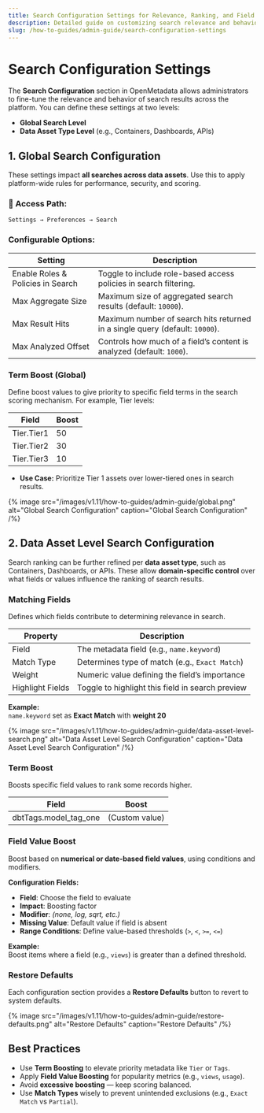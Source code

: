 ```yaml
---
title: Search Configuration Settings for Relevance, Ranking, and Field Boosting
description: Detailed guide on customizing search relevance and behavior across a platform, including global rules, term boosting, field weighting, and asset-specific configurations.
slug: /how-to-guides/admin-guide/search-configuration-settings
---
```


# Search Configuration Settings

The **Search Configuration** section in OpenMetadata allows administrators to fine-tune the relevance and behavior of search results across the platform. You can define these settings at two levels:

- **Global Search Level**
- **Data Asset Type Level** (e.g., Containers, Dashboards, APIs)

## 1. Global Search Configuration

These settings impact **all searches across data assets**. Use this to apply platform-wide rules for performance, security, and scoring.

### 🔗 Access Path:
`Settings → Preferences → Search`

### Configurable Options:

| Setting                           | Description                                                                 |
|-----------------------------------|-----------------------------------------------------------------------------|
| Enable Roles & Policies in Search | Toggle to include role-based access policies in search filtering.          |
| Max Aggregate Size                | Maximum size of aggregated search results (default: `10000`).              |
| Max Result Hits                   | Maximum number of search hits returned in a single query (default: `10000`). |
| Max Analyzed Offset               | Controls how much of a field’s content is analyzed (default: `1000`).      |

### Term Boost (Global)

Define boost values to give priority to specific field terms in the search scoring mechanism. For example, Tier levels:

| Field        | Boost |
|--------------|-------|
| Tier.Tier1   | 50    |
| Tier.Tier2   | 30    |
| Tier.Tier3   | 10    |

- **Use Case:** Prioritize Tier 1 assets over lower-tiered ones in search results.

{% image
src="/images/v1.11/how-to-guides/admin-guide/global.png"
alt="Global Search Configuration"
caption="Global Search Configuration"
/%}

## 2. Data Asset Level Search Configuration

Search ranking can be further refined per **data asset type**, such as Containers, Dashboards, or APIs. These allow **domain-specific control** over what fields or values influence the ranking of search results.

### Matching Fields

Defines which fields contribute to determining relevance in search.

| Property       | Description                                      |
|----------------|--------------------------------------------------|
| Field          | The metadata field (e.g., `name.keyword`)        |
| Match Type     | Determines type of match (e.g., `Exact Match`)   |
| Weight         | Numeric value defining the field’s importance    |
| Highlight Fields | Toggle to highlight this field in search preview |

**Example:**  
`name.keyword` set as **Exact Match** with **weight 20**

{% image
src="/images/v1.11/how-to-guides/admin-guide/data-asset-level-search.png"
alt="Data Asset Level Search Configuration"
caption="Data Asset Level Search Configuration"
/%}


### Term Boost

Boosts specific field values to rank some records higher.

| Field              | Boost         |
|--------------------|---------------|
| dbtTags.model_tag_one | (Custom value) |



### Field Value Boost

Boost based on **numerical or date-based field values**, using conditions and modifiers.

**Configuration Fields:**

- **Field**: Choose the field to evaluate  
- **Impact**: Boosting factor  
- **Modifier**: *(none, log, sqrt, etc.)*  
- **Missing Value**: Default value if field is absent  
- **Range Conditions**: Define value-based thresholds (`>`, `<`, `>=`, `<=`)

**Example:**  
Boost items where a field (e.g., `views`) is greater than a defined threshold.


### Restore Defaults

Each configuration section provides a **Restore Defaults** button to revert to system defaults.

{% image
src="/images/v1.11/how-to-guides/admin-guide/restore-defaults.png"
alt="Restore Defaults"
caption="Restore Defaults"
/%}

## Best Practices

- Use **Term Boosting** to elevate priority metadata like `Tier` or `Tags`.
- Apply **Field Value Boosting** for popularity metrics (e.g., `views`, `usage`).
- Avoid **excessive boosting** — keep scoring balanced.
- Use **Match Types** wisely to prevent unintended exclusions (e.g., `Exact Match` vs `Partial`).
